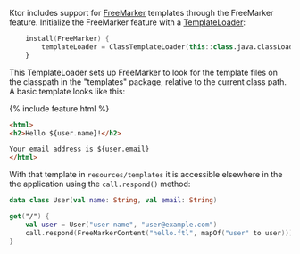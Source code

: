 [//]: # (title: Freemarker)
[//]: # (caption: Using Freemarker Templates)
[//]: # (category: servers)
[//]: # (keywords: html)
[//]: # (feature: feature)
[//]: # (artifact: io.ktor)
[//]: # (class: io.ktor.freemarker.FreeMarker)
[//]: # (redirect_from: redirect_from)
[//]: # (- /features/freemarker.html: - /features/freemarker.html)
[//]: # (- /features/templates/freemarker.html: - /features/templates/freemarker.html)
[//]: # (ktor_version_review: 1.0.0)

Ktor includes support for [FreeMarker](http://freemarker.org/) templates through the FreeMarker
feature.  Initialize the FreeMarker feature with a
[TemplateLoader](http://freemarker.org/docs/pgui_config_templateloading.html):

```kotlin
    install(FreeMarker) {
        templateLoader = ClassTemplateLoader(this::class.java.classLoader, "templates")
    }
```

This TemplateLoader sets up FreeMarker to look for the template files on the classpath in the
"templates" package, relative to the current class path.  A basic template looks like this:

{% include feature.html %}

```html
<html>
<h2>Hello ${user.name}!</h2>

Your email address is ${user.email}
</html>
```

With that template in `resources/templates` it is accessible elsewhere in the the application
using the `call.respond()` method:

```kotlin
data class User(val name: String, val email: String)

get("/") {
	val user = User("user name", "user@example.com")
	call.respond(FreeMarkerContent("hello.ftl", mapOf("user" to user)))
}
```